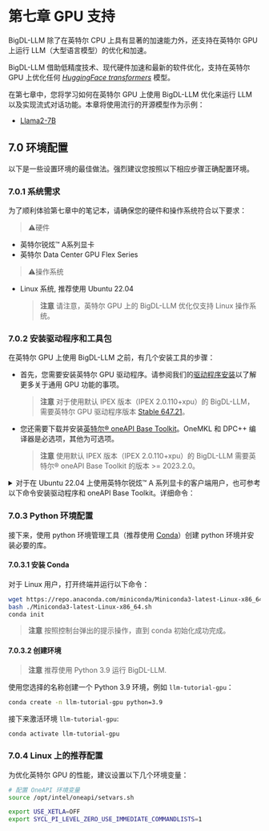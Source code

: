 # 第七章 GPU 支持

BigDL-LLM 除了在英特尔 CPU 上具有显著的加速能力外，还支持在英特尔 GPU 上运行 LLM（大型语言模型）的优化和加速。

BigDL-LLM 借助低精度技术、现代硬件加速和最新的软件优化，支持在英特尔 GPU 上优化任何 [*HuggingFace transformers*](https://huggingface.co/docs/transformers/index) 模型。

在第七章中，您将学习如何在英特尔 GPU 上使用 BigDL-LLM 优化来运行 LLM 以及实现流式对话功能。本章将使用流行的开源模型作为示例：

+ [Llama2-7B](./7_1_GPU_Llama2-7B.md)

## 7.0 环境配置

以下是一些设置环境的最佳做法。强烈建议您按照以下相应步骤正确配置环境。

### 7.0.1 系统需求

为了顺利体验第七章中的笔记本，请确保您的硬件和操作系统符合以下要求：

> ⚠️硬件
  - 英特尔锐炫™ A系列显卡
  - 英特尔 Data Center GPU Flex Series

> ⚠️操作系统
  - Linux 系统, 推荐使用 Ubuntu 22.04

    > **注意**
    > 请注意，英特尔 GPU 上的 BigDL-LLM 优化仅支持 Linux 操作系统。

### 7.0.2 安装驱动程序和工具包

在英特尔 GPU 上使用 BigDL-LLM 之前，有几个安装工具的步骤：

- 首先，您需要安装英特尔 GPU 驱动程序。请参阅我们的[驱动程序安装](https://dgpu-docs.intel.com/driver/installation.html)以了解更多关于通用 GPU 功能的事项。
  > **注意**
  > 对于使用默认 IPEX 版本（IPEX 2.0.110+xpu）的 BigDL-LLM，需要英特尔 GPU 驱动程序版本 [Stable 647.21](https://dgpu-docs.intel.com/releases/stable_647_21_20230714.html)。

- 您还需要下载并安装[英特尔® oneAPI Base Toolkit](https://www.intel.com/content/www/us/en/developer/tools/oneapi/base-toolkit-download.html)。OneMKL 和 DPC++ 编译器是必选项，其他为可选项。
  > **注意**
  > 使用默认 IPEX 版本（IPEX 2.0.110+xpu）的 BigDL-LLM 需要英特尔® oneAPI Base Toolkit 的版本 >= 2023.2.0。

<details><summary>对于在 Ubuntu 22.04 上使用英特尔锐炫™ A 系列显卡的客户端用户，也可参考以下命令安装驱动程序和 oneAPI Base Toolkit。详细命令：</summary>
<br/>

```bash
# 安装锐炫驱动程序
sudo apt-get install -y gpg-agent wget

wget -qO - https://repositories.intel.com/graphics/intel-graphics.key | \
  sudo gpg --dearmor --output /usr/share/keyrings/intel-graphics.gpg

echo 'deb [arch=amd64,i386 signed-by=/usr/share/keyrings/intel-graphics.gpg] https://repositories.intel.com/graphics/ubuntu jammy arc' | \
  sudo tee  /etc/apt/sources.list.d/intel.gpu.jammy.list


# 降级内核版本
sudo apt-get update && sudo apt-get install  -y --install-suggests  linux-image-5.19.0-41-generic

sudo sed -i "s/GRUB_DEFAULT=.*/GRUB_DEFAULT=\"1> $(echo $(($(awk -F\' '/menuentry / {print $2}' /boot/grub/grub.cfg \
| grep -no '5.19.0-41' | sed 's/:/\n/g' | head -n 1)-2)))\"/" /etc/default/grub

sudo  update-grub

sudo reboot

# 移除最新版本内核
sudo apt purge linux-image-6.2.0-26-generic

sudo apt autoremove

sudo reboot

# 安装驱动程序
sudo apt-get update

sudo apt-get -y install \
    gawk \
    dkms \
    linux-headers-$(uname -r) \
    libc6-dev
	
sudo apt-get install -y intel-platform-vsec-dkms intel-platform-cse-dkms intel-i915-dkms intel-fw-gpu

sudo apt-get install -y gawk libc6-dev udev\
  intel-opencl-icd intel-level-zero-gpu level-zero \
  intel-media-va-driver-non-free libmfx1 libmfxgen1 libvpl2 \
  libegl-mesa0 libegl1-mesa libegl1-mesa-dev libgbm1 libgl1-mesa-dev libgl1-mesa-dri \
  libglapi-mesa libgles2-mesa-dev libglx-mesa0 libigdgmm12 libxatracker2 mesa-va-drivers \
  mesa-vdpau-drivers mesa-vulkan-drivers va-driver-all vainfo
  
sudo reboot

# 配置权限
sudo gpasswd -a ${USER} render

newgrp render

# 验证设备是否可以使用 i915 驱动程序正常运行
sudo apt-get install -y hwinfo
hwinfo --display


# 安装 one api
wget -O- https://apt.repos.intel.com/intel-gpg-keys/GPG-PUB-KEY-INTEL-SW-PRODUCTS.PUB | gpg --dearmor | sudo tee /usr/share/keyrings/oneapi-archive-keyring.gpg > /dev/null

echo "deb [signed-by=/usr/share/keyrings/oneapi-archive-keyring.gpg] https://apt.repos.intel.com/oneapi all main" | sudo tee /etc/apt/sources.list.d/oneAPI.list

sudo apt update

sudo apt install intel-basekit
```
</details>

### 7.0.3 Python 环境配置

接下来，使用 python 环境管理工具（推荐使用 [Conda](https://docs.conda.io/projects/conda/en/stable/)）创建 python 环境并安装必要的库。

#### 7.0.3.1 安装 Conda

对于 Linux 用户，打开终端并运行以下命令：

```bash
wget https://repo.anaconda.com/miniconda/Miniconda3-latest-Linux-x86_64.sh
bash ./Miniconda3-latest-Linux-x86_64.sh
conda init
```

> **注意**
> 按照控制台弹出的提示操作，直到 conda 初始化成功完成。

#### 7.0.3.2 创建环境

> **注意**
> 推荐使用 Python 3.9 运行 BigDL-LLM.

使用您选择的名称创建一个 Python 3.9 环境，例如 `llm-tutorial-gpu`：

```bash
conda create -n llm-tutorial-gpu python=3.9
```

接下来激活环境 `llm-tutorial-gpu`:

```bash
conda activate llm-tutorial-gpu
```

### 7.0.4 Linux 上的推荐配置

为优化英特尔 GPU 的性能，建议设置以下几个环境变量：

```bash
# 配置 OneAPI 环境变量
source /opt/intel/oneapi/setvars.sh

export USE_XETLA=OFF
export SYCL_PI_LEVEL_ZERO_USE_IMMEDIATE_COMMANDLISTS=1
```

